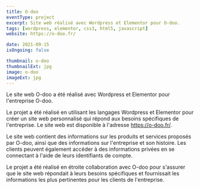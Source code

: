 ```yaml
---
title: O-doo
eventType: project
excerpt: Site web réalisé avec Wordpress et Elementor pour O-doo.
tags: [wordpress, elementor, css3, html5, javascript]
website: https://o-doo.fr/

date: 2021-09-15
isOngoing: false

thumbnail: o-doo
thumbnailExt: jpg
image: o-doo
imageExt: jpg
---
```


Le site web O-doo a été réalisé avec Wordpress et Elementor pour l'entreprise O-doo.

Le projet a été réalisé en utilisant les langages Wordpress et Elementor pour créer un site web personnalisé qui répond aux besoins spécifiques de l'entreprise. Le site web est disponible à l'adresse https://o-doo.fr/.

Le site web contient des informations sur les produits et services proposés par O-doo, ainsi que des informations sur l'entreprise et son histoire. Les clients peuvent également accéder à des informations privées en se connectant à l'aide de leurs identifiants de compte.

Le projet a été réalisé en étroite collaboration avec O-doo pour s'assurer que le site web répondait à leurs besoins spécifiques et fournissait les informations les plus pertinentes pour les clients de l'entreprise.
